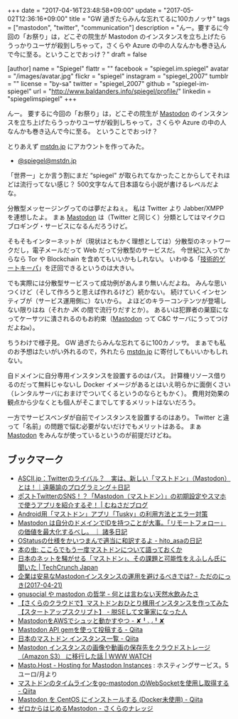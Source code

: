 +++
date = "2017-04-16T23:48:58+09:00"
update = "2017-05-02T12:36:16+09:00"
title = "GW 過ぎたらみんな忘れてるに100カノッサ"
tags = ["mastodon", "twitter", "communication"]
description = "んー。要するに今回の「お祭り」は，どこぞの院生が Mastodon のインスタンスを立ち上げたらうっかりユーザが殺到しちゃって，さくらや Azure の中の人なんかも巻き込んで今に至る。ということでおっけ？"
draft = false

[author]
  name = "Spiegel"
  flattr = ""
  facebook = "spiegel.im.spiegel"
  avatar = "/images/avatar.jpg"
  flickr = "spiegel"
  instagram = "spiegel_2007"
  tumblr = ""
  license = "by-sa"
  twitter = "spiegel_2007"
  github = "spiegel-im-spiegel"
  url = "http://www.baldanders.info/spiegel/profile/"
  linkedin = "spiegelimspiegel"
+++

んー。
要するに今回の「お祭り」は，どこぞの院生が [Mastodon] のインスタンスを立ち上げたらうっかりユーザが殺到しちゃって，さくらや Azure の中の人なんかも巻き込んで今に至る。
ということでおっけ？

とりあえず [mstdn.jp] にアカウントを作ってみた。

- [@spiegel@mstdn.jp](https://mstdn.jp/@spiegel "Der spiegel im spiegel - mstdn.jp")

「世界一」とか言う割にまだ “spiegel" が取られてなかったことからしてそれほどは流行ってない感じ？
500文字なんて日本語なら小説が書けるレベルだよな。

分散型メッセージングってのは夢だよねぇ。
私は Twitter より Jabber/XMPP を連想したよ。
まぁ [Mastodon] は（Twitter と同じく）分類としてはマイクロブロギング・サービスになるんだろうけど。

そもそもインターネットが（現状はともかく理想としては）分散型のネットワークだし，電子メールだって Web だって分散型のサービスだ。
今世紀に入ってからなら Tor や Blockchain を含めてもいいかもしれない。
いわゆる「[技術的ゲートキーパ](http://www.baldanders.info/spiegel/log2/000490.shtml "監視をコントロールする — Baldanders.info")」を迂回できるというのは大きい。

でも実際には分散型サービスって成功例があんまり無いんだよね。
みんな思いつくけど（そして作ろうと思えば作れるけど）続かない。
続けていくインセンティブが（サービス運用側に）ないから。
よほどのキラーコンテンツが登場しない限りはね（それか JK の間で流行りだすとか）。
あるいは犯罪者の巣窟になってケーサツに潰されるのもお約束（[Mastodon] って C&C サーバにうってつけだよね`w`）。

ちうわけで様子見。
GW 過ぎたらみんな忘れてるに100カノッサ。
まぁでも私のお予想はたいがい外れるので，外れたら [mstdn.jp] に寄付してもいいかもしれない。

自ドメインに自分専用インスタンスを設置するのはパス。
計算機リソース借りるのだって無料じゃないし Docker イメージがあるとはいえ明らかに面倒くさい（レンタルサーバにおまけでついてくるというのならともかく）。
費用対効果の観点から少なくとも個人がそこまでしてするメリットはないだろう。

一方でサービスベンダが自前でインスタンスを設置するのはあり。
Twitter と違って「名前」の問題で悩む必要がないだけでもメリットはある。
まぁ [Mastodon] をみんなが使っているというのが前提だけどね。

## ブックマーク

- [ASCII.jp：Twitterのライバル？　実は、新しい「マストドン」（Mastodon）とは！｜遠藤諭のプログラミング＋日記](http://ascii.jp/elem/000/001/465/1465842/)
- [ポストTwitterのSNS！？「Mastodon（マストドン）」の初期設定やスマホで使うアプリを紹介するぞ！ | むねさだブログ](http://munesada.com/2017/04/13/blog-9885)
- [Android用「マストドン」アプリ「Tusky」の利用方法とエラー対策](http://did2memo.net/2017/04/14/mastodon-android-app/)
- [Mastodon は自分のドメインでIDを持つことが大事。「リモートフォロー」の価値を最大化するべし。 ｜ 諸多日記](https://isid.ai/diary/2017/04/14/1179/)
- [OStatusの仕様をかいつまんで適当に和訳するよ - hito_asaの日記](http://hitoasa.hateblo.jp/entry/20101013/1286950786)
- [本の虫: ここらでもう一度マストドンについて語っておくか](https://cpplover.blogspot.jp/2017/04/blog-post_20.html)
- [日本のネットを騒がせる「マストドン」、その課題と可能性をえふしん氏に聞いた | TechCrunch Japan](http://jp.techcrunch.com/2017/04/20/mastodon/)
- [企業は安易なMastodonインスタンスの運用を避けるべきでは? - ただのにっき(2017-04-21)](http://sho.tdiary.net/20170421.html)
- [gnusocial や mastodon の哲学 - 何とは言わない天然水飲みたさ](https://blog.cardina1.red/2017/04/13/federated-social-web/)
- [【さくらのクラウドで】マストドンおひとり様用インスタンスを作ってみた【スタートアップスクリプト】 - 脱SEして文筆家になった人](http://yotsumao.hatenablog.com/entry/2017/04/19/%E3%80%90%E3%81%95%E3%81%8F%E3%82%89%E3%81%AE%E3%82%AF%E3%83%A9%E3%82%A6%E3%83%89%E3%81%A7%E3%80%91%E3%83%9E%E3%82%B9%E3%83%88%E3%83%89%E3%83%B3%E3%81%8A%E3%81%B2%E3%81%A8%E3%82%8A%E6%A7%98%E7%94%A8)
- [MastodonをAWSでシュッと動かすやつ - ✘╹◡╹✘](http://r7kamura.hatenablog.com/entry/2017/04/20/014606)
- [Mastodon API gemを使って投稿する - Qiita](http://qiita.com/takahashim/items/a8c0eb3a75d366cfe87b)
- [日本のマストドン インスタンス一覧 - Qiita](http://qiita.com/cv_k/items/8ecafea3ce7dd720cec6)
- [Mastodon インスタンスの画像や動画の保存先をクラウドストレージ （Amazon S3） に移行した話 | WWW WATCH](https://hyper-text.org/archives/2017/04/mastodon-instance-with-amazon-s3.shtml)
- [Masto.Host - Hosting for Mastodon Instances](https://masto.host/) : ホスティングサービス。5ユーロ/月より
- [マストドンのタイムラインをgo-mastodon のWebSocketを使用し取得する - Qiita](http://qiita.com/S-YOU/items/cf677ae282bd6f38fbbb)
- [Mastodon を CentOS にインストールする (Docker未使用) - Qiita](http://qiita.com/bezeklik/items/1a8530d530613acd665c)
- [ゼロからはじめるMastodon - さくらのナレッジ](http://knowledge.sakura.ad.jp/knowledge/8591/)

[Mastodon]: https://github.com/tootsuite/mastodon "tootsuite/mastodon: A GNU Social-compatible microblogging server"
[mstdn.jp]: https://mstdn.jp/

